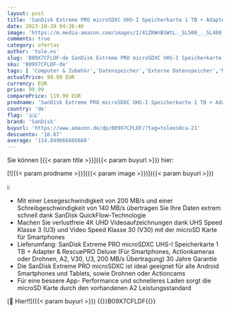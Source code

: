 ```yaml
---
layout: post
title: 'SanDisk Extreme PRO microSDXC UHS-I Speicherkarte 1 TB + Adapter & RescuePRO Deluxe  Für Smartphones  Actionkameras oder Drohnen  A2  Class 10  V30  U3  200 MB/s Übertragung '
date: 2023-10-20 04:26:46
image: 'https://m.media-amazon.com/images/I/41ZKWnBSWtL._SL500_._SL400_.jpg'
comments: true
category: ofertas
author: 'tole.es'
slug: 'B09X7CFLDF-de SanDisk Extreme PRO microSDXC UHS-I Speicherkarte 1 TB +...'
sku: 'B09X7CFLDF-de'
tags: [ 'Computer & Zubehör','Datenspeicher','Externe Datenspeicher','Micro SD Speicherkarten','Speicherkarten','sandisk','🇩🇪', ]
actualPrice: 99.99 EUR
currency: EUR
price: 99.99
comparePrice: 119.99 EUR
prodname: 'SanDisk Extreme PRO microSDXC UHS-I Speicherkarte 1 TB + Adapter & RescuePRO Deluxe  Für Smartphones  Actionkameras oder Drohnen  A2  Class 10  V30  U3  200 MB/s Übertragung '
country: 'de'
flag: '🇩🇪'
brand: 'SanDisk'
buyurl: 'https://www.amazon.de/dp/B09X7CFLDF/?tag=tolees0ca-21'
descuento: '16.67'
average: '114.849666666666'
---
```


Sie können [{{< param title >}}]({{< param buyurl >}}) hier:

[![{{< param prodname >}}]({{< param image >}})]({{< param buyurl >}})

ℹ️:

- Mit einer Lesegeschwindigkeit von 200 MB/s und einer Schreibgeschwindigkeit von 140 MB/s übertragen Sie Ihre Daten extrem schnell dank SanDisk QuickFlow-Technologie
- Machen Sie verlustfreie 4K UHD Videoaufzeichnungen dank UHS Speed Klasse 3 (U3) und Video Speed Klasse 30 (V30) mit der microSD Karte für Smartphones
- Lieferumfang: SanDisk Extreme PRO microSDXC UHS-I Speicherkarte 1 TB + Adapter & RescuePRO Deluxe (Für Smartphones, Actionkameras oder Drohnen, A2, V30, U3, 200 MB/s Übertragung) 30 Jahre Garantie
- Die SanDisk Extreme PRO microSDXC ist ideal geeignet für alle Android Smartphones und Tablets, sowie Drohnen oder Actioncams
- Für eine bessere App- Performance und schnelleres Laden sorgt die microSD Karte durch den vorhandenen A2 Leistungsstandard

[🛒 Hier!!]({{< param buyurl >}})
{{<world>}}B09X7CFLDF{{</world>}}
